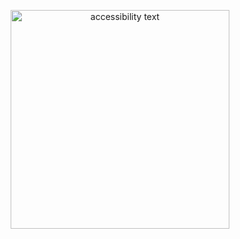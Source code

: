 <p align="center">
  <img src="https://snipcart.com/media/203715/vanilla-js.jpeg" width="350" alt="accessibility text">
</p>

